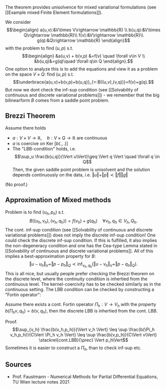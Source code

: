 The theorem provides unisolvence for mixed variational formulations (see [[Example mixed Finite Element formulations]]).

We consider $$\begin{align}
a(u,v):&V\times V\rightarrow \mathbb{R}  \\
b(u,q):&V\times Q\rightarrow \mathbb{R}\\
f(v):&V\rightarrow \mathbb{R}\\
g(q):&Q\rightarrow \mathbb{R}
\end{align}$$ with the problem to find $(u,p)$ s.t. $$\begin{align}
&a(u,v) + b(v,p) &=f(v) \quad \forall v\in V \\
&b(u,q)&=g(q)\quad \forall q\in Q
\end{align}.$$ One option to analyze this is to add the equations and view it as a problem on the space $V\times Q$: find $(u,p)$ s.t. $$\underbrace{a(u,v)+b(v,p)+b(u,q)}_{=:B((u,v),(v,q))}=f(v)+g(q).$$ But now we dont check the inf-sup condition (see [[Solvability of continuous and discrete variational problems]]) - we remember that the big bilinearform $B$ comes from a saddle point problem.


## Brezzi Theorem
Assume there holds
- $a:V\times V\rightarrow \mathbb{R}, \quad b:V\times Q\rightarrow \mathbb{R}$ are continuous
- $a$ is coercive on Ker $[b(.,.)]$
- The "LBB-condition" holds, i.e. $$\sup_u \frac{b(u,q)}{\Vert u\Vert}\geq \Vert q \Vert \quad \forall q \in Q$$
Then, the given saddle point problem is unisolvent and the solution depends continuously on the data, i.e. $\Vert u\Vert+\Vert p\Vert \prec \Vert f\Vert\Vert g\Vert$ 

(No proof.)


## Approximation of Mixed methods
Problem is to find $(u_h,p_h)$ s.t. $$B((u_h,v_h),(v_h,q_h))=f(v_h)+g(q_h)\quad \forall v_h,q_h \in V_h,Q_h.$$
The cont. inf-sup condition (see [[Solvability of continuous and discrete variational problems]]) does not imply the discrete inf-sup condition! One could check the discrete inf-sup condition. If this is fulfilled, it also implies the non-degeneracy condition and one has the Cea-type Lemma stated in [[Solvability of continuous and discrete variational problems]]. All of this implies a best-approximation property for $B$: $$\Vert u-u_h\Vert_V + \Vert p-p_h\Vert_Q  \prec \inf_{v_h,q_h} \left(\Vert u-v_h\Vert_V +\Vert p-q_h\Vert_Q \right).$$
This is all nice, but usually people prefer checking the Brezzi theorem on the discrete level, where the continuity condition is inhertied from the continuous level.
The kernel-coercivity has to be checked similarly as in the continuous setting.
The LBB condition can be checked by constructing a "Fortin operator":

Assume there exists a cont. Fortin operator $\Pi_h:V\rightarrow V_h$ with the property $b(\Pi_h v,q_h)=b(v,q_h)$, then the discrete LBB is inhertied from the cont. LBB.

Proof.$$\sup_{v_h} \frac{b(v_h,p_h)}{\Vert v_h \Vert} \leq \sup \frac{b(\Pi_h v_h,p_h)}{C\Vert \Pi_h v_h \Vert} \leq \sup \frac{b(v,p_h)}{C\Vert v\Vert} \stackrel{cont.LBB}{\prec} \Vert p_h\Vert$$
Sometimes it is easier to construct a $\Pi_h$, than to check inf-sup etc.


## Sources
- Prof. Faustmann - Numerical Methods for Partial Differential Equations, TU Wien lecture notes 2021
